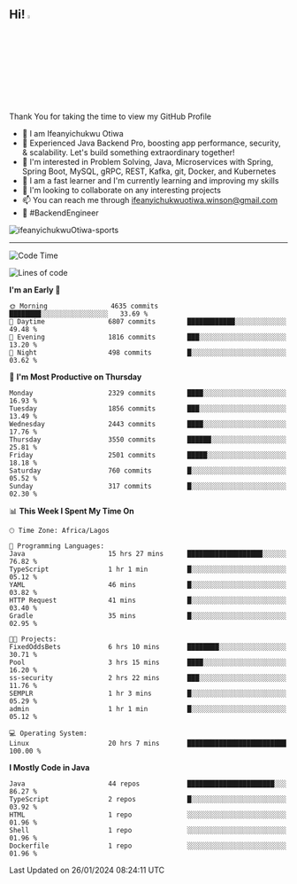 <!-- BLOG-POST-LIST:START --><!-- BLOG-POST-LIST:END -->

## Hi! <img src="https://media.giphy.com/media/hvRJCLFzcasrR4ia7z/giphy.gif" width="4%"> 

Thank You for taking the time to view my GitHub Profile

- 👋 I am Ifeanyichukwu Otiwa
- 🚀 Experienced Java Backend Pro, boosting app performance, security, & scalability. Let's build something extraordinary together!
- 👀 I'm interested in Problem Solving, Java, Microservices with Spring, Spring Boot, MySQL, gRPC, REST, Kafka, git, Docker, and Kubernetes
- 🌱 I am a fast learner and I'm currently learning and improving my skills
- 💞️ I'm looking to collaborate on any interesting projects
- 📫 You can reach me through ifeanyichukwuotiwa.winson@gmail.com
- 🚀 #BackendEngineer

<p align="left" marginTop="10px"> <img src="https://komarev.com/ghpvc/?username=ifeanyichukwuOtiwa-sports&label=Profile%20views&color=0e75b6&style=for-the-badge" alt="ifeanyichukwuOtiwa-sports" /> </p>

***

<!--START_SECTION:waka-->
![Code Time](http://img.shields.io/badge/Code%20Time-2%2C160%20hrs%2056%20mins-blue)

![Lines of code](https://img.shields.io/badge/From%20Hello%20World%20I%27ve%20Written-4.7%20million%20lines%20of%20code-blue)

**I'm an Early 🐤** 

```text
🌞 Morning                4635 commits        ████████░░░░░░░░░░░░░░░░░   33.69 % 
🌆 Daytime                6807 commits        ████████████░░░░░░░░░░░░░   49.48 % 
🌃 Evening                1816 commits        ███░░░░░░░░░░░░░░░░░░░░░░   13.20 % 
🌙 Night                  498 commits         █░░░░░░░░░░░░░░░░░░░░░░░░   03.62 % 
```
📅 **I'm Most Productive on Thursday** 

```text
Monday                   2329 commits        ████░░░░░░░░░░░░░░░░░░░░░   16.93 % 
Tuesday                  1856 commits        ███░░░░░░░░░░░░░░░░░░░░░░   13.49 % 
Wednesday                2443 commits        ████░░░░░░░░░░░░░░░░░░░░░   17.76 % 
Thursday                 3550 commits        ██████░░░░░░░░░░░░░░░░░░░   25.81 % 
Friday                   2501 commits        █████░░░░░░░░░░░░░░░░░░░░   18.18 % 
Saturday                 760 commits         █░░░░░░░░░░░░░░░░░░░░░░░░   05.52 % 
Sunday                   317 commits         █░░░░░░░░░░░░░░░░░░░░░░░░   02.30 % 
```


📊 **This Week I Spent My Time On** 

```text
🕑︎ Time Zone: Africa/Lagos

💬 Programming Languages: 
Java                     15 hrs 27 mins      ███████████████████░░░░░░   76.82 % 
TypeScript               1 hr 1 min          █░░░░░░░░░░░░░░░░░░░░░░░░   05.12 % 
YAML                     46 mins             █░░░░░░░░░░░░░░░░░░░░░░░░   03.82 % 
HTTP Request             41 mins             █░░░░░░░░░░░░░░░░░░░░░░░░   03.40 % 
Gradle                   35 mins             █░░░░░░░░░░░░░░░░░░░░░░░░   02.95 % 

🐱‍💻 Projects: 
FixedOddsBets            6 hrs 10 mins       ████████░░░░░░░░░░░░░░░░░   30.71 % 
Pool                     3 hrs 15 mins       ████░░░░░░░░░░░░░░░░░░░░░   16.20 % 
ss-security              2 hrs 22 mins       ███░░░░░░░░░░░░░░░░░░░░░░   11.76 % 
SEMPLR                   1 hr 3 mins         █░░░░░░░░░░░░░░░░░░░░░░░░   05.29 % 
admin                    1 hr 1 min          █░░░░░░░░░░░░░░░░░░░░░░░░   05.12 % 

💻 Operating System: 
Linux                    20 hrs 7 mins       █████████████████████████   100.00 % 
```

**I Mostly Code in Java** 

```text
Java                     44 repos            ██████████████████████░░░   86.27 % 
TypeScript               2 repos             █░░░░░░░░░░░░░░░░░░░░░░░░   03.92 % 
HTML                     1 repo              ░░░░░░░░░░░░░░░░░░░░░░░░░   01.96 % 
Shell                    1 repo              ░░░░░░░░░░░░░░░░░░░░░░░░░   01.96 % 
Dockerfile               1 repo              ░░░░░░░░░░░░░░░░░░░░░░░░░   01.96 % 
```




 Last Updated on 26/01/2024 08:24:11 UTC
<!--END_SECTION:waka-->

<!--
<p align="center">
![trophy](https://github-profile-trophy.vercel.app/?username=ifeanyichukwuOtiwa-sports&theme=onedark) (https://github.com/ryo-ma/github-profile-trophy)
</p>
-->

<!---
ifeanyi-otiwa/ifeanyi-otiwa is a ✨ special ✨ repository because its `README.md` (this file) appears on your GitHub profile.
You can click the Preview link to take a look at your changes.
--->
